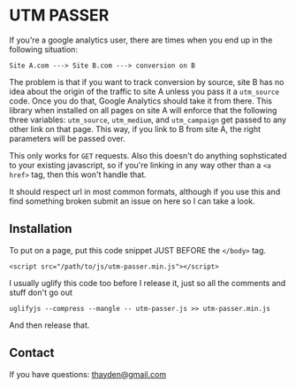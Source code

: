 UTM PASSER
============

If you're a google analytics user, there are times when you end up in the following situation:

```
Site A.com ---> Site B.com ---> conversion on B
```

The problem is that if you want to track conversion by source, site B has no idea about the origin of the traffic to site A unless you pass it a `utm_source` code. Once you do that, Google Analytics should take it from there. This library when installed on all pages on site A will enforce that the following three variables: `utm_source`, `utm_medium`, and `utm_campaign` get passed to any other link on that page. This way, if you link to B from site A, the right parameters will be passed over.

This only works for `GET` requests. Also this doesn't do anything sophsticated to your existing javascript, so if you're linking in any way other than a `<a href>` tag, then this won't handle that. 

It should respect url in most common formats, although if you use this and find something broken submit an issue on here so I can take a look.


Installation
------------

To put on a page, put this code snippet JUST BEFORE the `</body>` tag.

```
<script src="/path/to/js/utm-passer.min.js"></script>
```

I usually uglify this code too before I release it, just so all the comments and stuff don't go out
```
uglifyjs --compress --mangle -- utm-passer.js >> utm-passer.min.js
```

And then release that.

Contact
-----------

If you have questions: thayden@gmail.com
